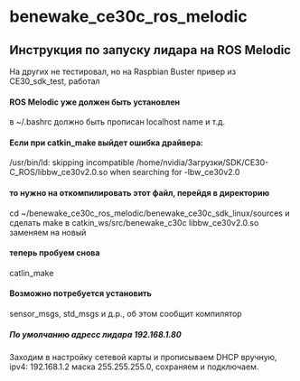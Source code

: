 # benewake_ce30c_ros_melodic
 
## Инструкция по запуску лидара на ROS Melodic
На других не тестировал, но на Raspbian Buster привер из CE30_sdk_test, работал

#### ROS Melodic уже должен быть установлен
в ~/.bashrc должно быть прописан localhost name и т.д.


#### Если при catkin_make выйдет ошибка драйвера:
/usr/bin/ld: skipping incompatible /home/nvidia/Загрузки/SDK/CE30-C_ROS/libbw_ce30v2.0.so when searching for -lbw_ce30v2.0
#### то нужно на откомпилировать этот файл, перейдя в директорию 
cd ~/benewake_ce30c_ros_melodic/benewake_ce30c_sdk_linux/sources и сделать make 
в catkin_ws/src/benewake_c30c libbw_ce30v2.0.so заменяем на новый
#### теперь пробуем снова 
catlin_make


#### Возможно потребуется установить 
sensor_msgs, std_msgs и д.р., об этом сообщит компилятор

##### По умолчанию адресс лидара 192.168.1.80
Заходим в настройку сетевой карты и прописываем DHCP вручную, ipv4: 192.168.1.2 маска 255.255.255.0, сохраняем и подключаем.

